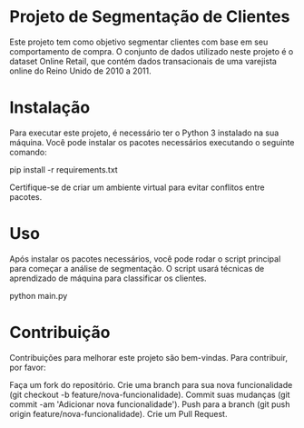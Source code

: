 # Projeto de Segmentação de Clientes
Este projeto tem como objetivo segmentar clientes com base em seu comportamento de compra. O conjunto de dados utilizado neste projeto é o dataset Online Retail, que contém dados transacionais de uma varejista online do Reino Unido de 2010 a 2011.

# Instalação
Para executar este projeto, é necessário ter o Python 3 instalado na sua máquina. Você pode instalar os pacotes necessários executando o seguinte comando:

pip install -r requirements.txt

Certifique-se de criar um ambiente virtual para evitar conflitos entre pacotes.

# Uso
Após instalar os pacotes necessários, você pode rodar o script principal para começar a análise de segmentação. O script usará técnicas de aprendizado de máquina para classificar os clientes.

python main.py

# Contribuição
Contribuições para melhorar este projeto são bem-vindas. Para contribuir, por favor:

Faça um fork do repositório.
Crie uma branch para sua nova funcionalidade (git checkout -b feature/nova-funcionalidade).
Commit suas mudanças (git commit -am 'Adicionar nova funcionalidade').
Push para a branch (git push origin feature/nova-funcionalidade).
Crie um Pull Request.